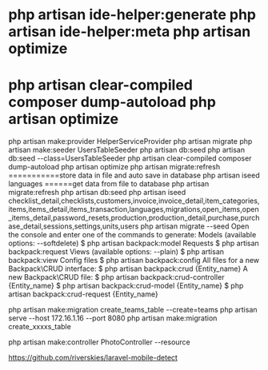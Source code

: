 php artisan ide-helper:generate
php artisan ide-helper:meta
php artisan optimize
============================
php artisan clear-compiled 
composer dump-autoload
php artisan optimize
=============================
php artisan make:provider HelperServiceProvider
php artisan migrate
php artisan make:seeder UsersTableSeeder
php artisan db:seed
php artisan db:seed --class=UsersTableSeeder
php artisan clear-compiled
composer dump-autoload
php artisan optimize
php artisan migrate:refresh
===========store data in file and auto save in database
php artisan iseed languages
======get data from file to database
php artisan migrate:refresh
php artisan db:seed
php artisan iseed checklist_detail,checklists,customers,invoice,invoice_detail,item_categories,items,items_detail,items_transaction,languages,migrations,open_items,open_items_detail,password_resets,production,production_detail,purchase,purchase_detail,sessions,settings,units,users
php artisan migrate --seed
Open the console and enter one of the commands to generate:
Models (available options: --softdelete)
$ php artisan backpack:model
Requests
$ php artisan backpack:request
Views (available options: --plain)
$ php artisan backpack:view
Config files
$ php artisan backpack:config
All files for a new Backpack\CRUD interface:
$ php artisan backpack:crud {Entity_name}
A new Backpack\CRUD file:
$ php artisan backpack:crud-controller {Entity_name}
$ php artisan backpack:crud-model {Entity_name}
$ php artisan backpack:crud-request {Entity_name}



php artisan make:migration create_teams_table --create=teams
php artisan serve --host 172.16.1.16 --port 8080
php artisan make:migration create_xxxxs_table

php artisan make:controller PhotoController --resource

https://github.com/riverskies/laravel-mobile-detect

